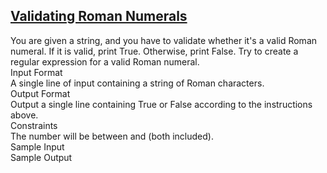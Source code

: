 ## **[Validating Roman Numerals](https://www.hackerrank.com/challenges/validate-a-roman-number)** 
You are given a string, and you have to validate whether it's a valid Roman numeral. If it is valid, print True. Otherwise, print False. Try to create a regular expression for a valid Roman numeral.<br>Input Format<br>A single line of input containing a string of Roman characters.<br>Output Format<br>Output a single line containing True or False according to the instructions above.<br>Constraints<br>The number will be between and (both included).<br>Sample Input<br>Sample Output<br><br><br><br>